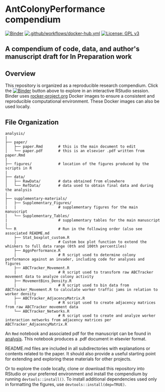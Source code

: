 # AntColonyPerformance compendium

[![Binder](https://mybinder.org/badge_logo.svg)](https://mybinder.org/v2/gh/Gchism94/AntColonyPerformance/main?urlpath=rstudio)
[![.github/workflows/docker-hub.yml](https://github.com/Gchism94/AntColonyPerformance/actions/workflows/docker-hub.yml/badge.svg)](https://github.com/Gchism94/AntColonyPerformance/actions/workflows/run-on-docker.yml)
[![License: GPL v3](https://img.shields.io/badge/License-GPLv3-blue.svg)](https://www.gnu.org/licenses/gpl-3.0)

## A compendium of code, data, and author's manuscript draft for In Preparation work

## Overview
This repository is organized as a reproducible research compendium. 
Click the [![Binder](http://mybinder.org/badge.svg)](http://beta.mybinder.org/v2/gh/Gchism94/AntColonyPerformance/main?urlpath=rstudio) button above to explore in an interactive RStudio session.  Binder uses [rocker-project.org](https://rocker-project.org) Docker images to ensure a consistent and reproducible computational environment.  These Docker images can also be used locally.  

## File Organization

    analysis/
    |
    ├── paper/
    │   ├── paper.Rmd       # this is the main document to edit
    │   └── paper.pdf       # this is an elsevier .pdf written from paper.Rmd
    |
    ├── figures/            # location of the figures produced by the scripts in R
    |
    ├── data/
    │   ├── RawData/        # data obtained from elsewhere
    │   └── RefData/        # data used to obtain final data and during the analysis
    |   
    ├── supplementary-materials/
    │   ├── Supplementary_Figures/     
    |   |                   # supplementary figures for the main manuscript
    │   └── Supplementary_Tables/      
    |                       # supplementary tables for the main manuscript 
    |
    └── R                   # Run in the following order (also see associated README.md
        ├── Stat_boxplot_custom.R
        |                   # Custom box plot function to extend the whiskers to full data range (0th and 100th percentiles)
        ├── AggnPerformance.R        
        |                   # R script used to determine colony performance against an invader, including code for analyses and figures
        ├── ABCTracker_Movement.R 
        |                   # R script used to transform raw ABCTracker movement data to analyze colony activity
        ├── MovementBins_Density.R  
        |                   # R script used to bin data from ABCTracker_Movement.R to calculate worker traffic jams in relation to worker density
        ├── ABCTracker_AdjacencyMatrix.R  
        |                   # R script used to create adjacency matrices from raw ABCTracker movement data
        └── ABCTracker_Networks.R  
                            # R script used to create and analyze worker interaction networks from adjacency matrices per ABCTracker_AdjacencyMatrix.R
        

An `Rmd` notebook and associated pdf for the manuscript can be found in [analysis](/paper). This notebook produces a .pdf document in elsevier format.  

README.md files are included in all subdirectories with explanations or contents related to the paper. It should also provide a useful starting point for extending and exploring these materials for other projects.

Or to explore the code locally, clone or download this repository into RStudio or your preferred environment and install the compendium by running `devtools::install()`.  To install additional dependencies used only in formatting the figures, use `devtools::install(dep=TRUE)`.  

